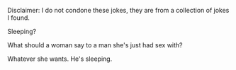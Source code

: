Disclaimer: I do not condone these jokes, they are from a collection of jokes I found.

Sleeping?

What should a woman say to a man she's just had sex with?

Whatever she wants. He's sleeping.

